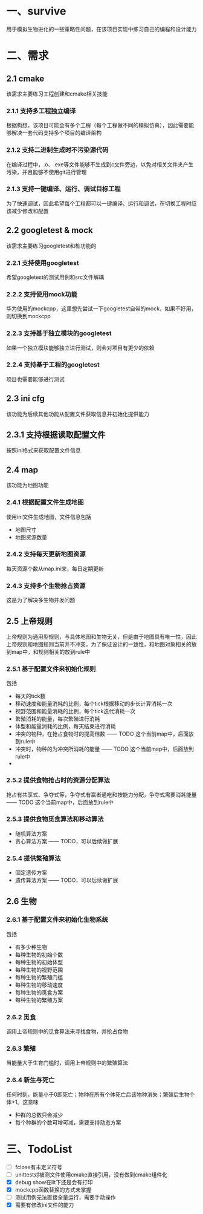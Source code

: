# 一、survive

用于模拟生物进化的一些策略性问题，在该项目实现中练习自己的编程和设计能力

# 二、需求

## 2.1 cmake

该需求主要练习工程创建和cmake相关技能

### 2.1.1 支持多工程独立编译

根据构想，该项目可能会有多个工程（每个工程做不同的模拟仿真），因此需要能够解决一套代码支持多个项目的编译架构

### 2.1.2 支持二进制生成时不污染源代码

在编译过程中，.o、.exe等文件能够不生成到c文件旁边，以免对相关文件夹产生污染，并且能够不使用git进行管理

### 2.1.3 支持一键编译、运行、调试目标工程

为了快速调试，因此希望每个工程都可以一键编译、运行和调试，在切换工程时应该减少修改和配置

## 2.2 googletest & mock

该需求主要练习googletest和桩功能的

### 2.2.1 支持使用googletest

希望googletest的测试用例和src文件解耦

### 2.2.2 支持使用mock功能

华为使用的mockcpp，这里想先尝试一下googletest自带的mock，如果不好用，则切换到mockcpp

### 2.2.3 支持基于独立模块的googletest

如果一个独立模块能够独立进行测试，则会对项目有更少的依赖

### 2.2.4 支持基于工程的googletest

项目也需要能够进行测试

## 2.3 ini cfg

该功能为后续其他功能从配置文件获取信息并初始化提供能力

## 2.3.1 支持根据读取配置文件

按照ini格式来获取配置文件信息

## 2.4 map

该功能为地图功能

### 2.4.1 根据配置文件生成地图

使用ini文件生成地图，文件信息包括

* 地图尺寸
* 地图资源数量


### 2.4.2 支持每天更新地图资源

每天资源个数从map.ini来，每日定期更新

### 2.4.3 支持多个生物抢占资源

这是为了解决多生物并发问题

## 2.5 上帝规则

上帝规则为通用型规则，与具体地图和生物无关，但是由于地图具有唯一性，因此上帝规则和地图规则当前并不冲突，为了保证设计的一致性，和地图对象相关的放到map中，和规则相关的放到rule中

### 2.5.1 基于配置文件来初始化规则

包括
* 每天的tick数
* 移动速度和能量消耗的比例，每个tick根据移动的步长计算消耗一次
* 视野范围和能量消耗的比例，每个tick迭代消耗一次
* 繁殖消耗的能量，每次繁殖进行消耗
* 体型和能量消耗的比例，每天结束进行消耗
* 冲突的物种，在抢占食物时的提高倍数 —— TODO 这个当前map中，后面放到rule中
* 冲突时，物种的为冲突所消耗的能量 —— TODO 这个当前map中，后面放到rule中
* 
### 2.5.2 提供食物抢占时的资源分配算法

抢占有共享式、争夺式等，争夺式有赢者通吃和按能力分配，争夺式需要消耗能量 —— TODO 这个当前map中，后面放到rule中

### 2.5.3 提供食物觅食算法和移动算法

* 随机算法方案
* 贪心算法方案 —— TODO，可以后续做扩展

### 2.5.4 提供繁殖算法

* 固定遗传方案
* 遗传算法方案 —— TODO，可以后续做扩展

## 2.6 生物

### 2.6.1 基于配置文件来初始化生物系统
包括
* 有多少种生物
* 每种生物的初始个数
* 每种生物的初始体型
* 每种生物的视野范围
* 每种生物的繁殖门槛
* 每种生物的移动速度
* 每种生物的觅食方案
* 每种生物的繁殖方案

### 2.6.2 觅食

调用上帝规则中的觅食算法来寻找食物，并抢占食物

### 2.6.3 繁殖

当能量大于生育门槛时，调用上帝规则中的繁殖算法

### 2.6.4 新生与死亡

任何时刻，能量小于0即死亡；物种在所有个体死亡后该物种消失；繁殖后生物个体+1。这意味
* 种群的总数只会减少
* 每个种群的个数可增可减，需要支持动态方案

# 三、TodoList

- [ ] fclose有未定义符号
- [ ] unittest对被测文件使用cmake直接引用，没有做到cmake组件化
- [X] debug show在llt下还是会有打印
- [x] mockcpp函数替换的方式未掌握
- [ ] 测试用例无法直接全量运行，需要手动操作
- [x] 需要有修改ini文件的能力